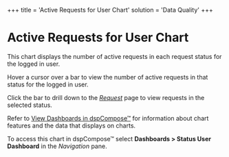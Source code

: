 +++
title = 'Active Requests for User Chart'
solution = 'Data Quality'
+++

# Active Requests for User Chart

This chart displays the number of active requests in each
<span id="dspCompose Request Status" class="popUpLink">request
status</span> for the logged in user.

Hover a cursor over a bar to view the number of active requests in that
status for the logged in user.

Click the bar to drill down to the
*[Request](../Page_Desc/Request_H.htm)* page to view requests in the
selected status.

Refer to [View Dashboards in
dspCompose™](View_Dashboards_in_dspCompose.htm) for information about
chart features and the data that displays on charts.

To access this chart in dspCompose™ select
<span style="font-weight: bold;">Dashboards \> Status User
Dashboard</span> in the
<span style="font-style: italic;">Navigation</span> pane.
